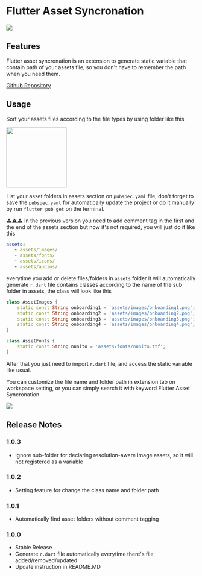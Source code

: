 # Flutter Asset Syncronation

<p float="left">
  <img src="https://raw.githubusercontent.com/yasfdany/flutter-asset-syncronation/master/assets/screenshots/preview.gif">
</p>

## Features

Flutter asset syncronation is an extension to generate static variable that contain path of your assets file, so you don't have to remember the path when you need them.

[Github Repository](https://github.com/yasfdany/flutter-asset-syncronation)

## Usage

Sort your assets files according to the file types by using folder like this

<p float="left">
  <img src="https://raw.githubusercontent.com/yasfdany/flutter-asset-syncronation/master/assets/screenshots/folder_path.jpg" width="160px">
</p>

List your asset folders in assets section on `pubspec.yaml` file, don't forget to save the `pubspec.yaml` for automatically update the project or do it manually by run `flutter pub get` on the terminal.

⚠️⚠️⚠️ In the previous version you need to add comment tag in the first and the end of the assets section but now it's not required, you will just do it like this

```yaml
assets:
   - assets/images/
   - assets/fonts/
   - assets/icons/
   - assets/audios/
```

everytime you add or delete files/folders in `assets` folder it will automatically generate `r.dart` file contains classes according to the name of the sub folder in assets, the class will look like this

```dart
class AssetImages {
	static const String onboarding1 = 'assets/images/onboarding1.png';
	static const String onboarding2 = 'assets/images/onboarding2.png';
	static const String onboarding3 = 'assets/images/onboarding3.png';
	static const String onboarding4 = 'assets/images/onboarding4.png';
}

class AssetFonts {
	static const String nunito = 'assets/fonts/nunito.ttf';
}
```

After that you just need to import `r.dart` file, and access the static variable like usual.

You can customize the file name and folder path in extension tab on workspace setting, or you can simply search it with keyword Flutter Asset Syncronation

<p float="left">
  <img src="https://raw.githubusercontent.com/yasfdany/flutter-asset-syncronation/master/assets/screenshots/workspace_setting.jpg">
</p>

## Release Notes

### 1.0.3

- Ignore sub-folder for declaring resolution-aware image assets, so it will not registered as a variable

### 1.0.2

- Setting feature for change the class name and folder path

### 1.0.1

- Automatically find asset folders without comment tagging

### 1.0.0

- Stable Release
- Generate `r.dart` file automatically everytime there's file added/removed/updated
- Update instruction in README.MD